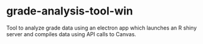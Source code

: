 # grade-analysis-tool-win
 Tool to analyze grade data using an electron app which launches an R shiny server and compiles data using API calls to Canvas.

